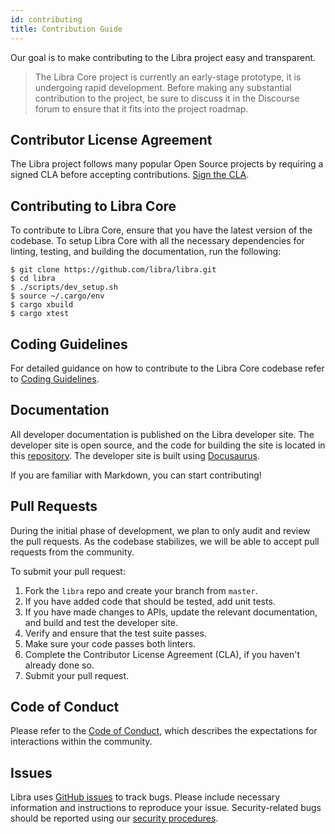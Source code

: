 ```yaml
---
id: contributing
title: Contribution Guide
---
```


Our goal is to make contributing to the Libra project easy and transparent.

<blockquote class="block_note">
The Libra Core project is currently an early-stage prototype, it is undergoing rapid development. Before making any substantial contribution to the project, be sure to discuss it in the Discourse forum to ensure that it fits into the project roadmap.
</blockquote>

## Contributor License Agreement

The Libra project follows many popular Open Source projects by requiring a signed CLA before accepting contributions. [Sign the CLA](https://libra.org/en-US/cla-sign/).

## Contributing to Libra Core

To contribute to Libra Core, ensure that you have the latest version of the codebase. To setup Libra Core with all the necessary dependencies for linting, testing, and building the documentation, run the following:
```
$ git clone https://github.com/libra/libra.git
$ cd libra
$ ./scripts/dev_setup.sh
$ source ~/.cargo/env
$ cargo xbuild
$ cargo xtest
```

## Coding Guidelines

For detailed guidance on how to contribute to the Libra Core codebase refer to [Coding Guidelines](coding-guidelines.md).

## Documentation

All developer documentation is published on the Libra developer site. The developer site is open source, and the code for building the site is located in this [repository](https://github.com/libra/website/). The developer site is built using [Docusaurus](https://docusaurus.io/).

If you are familiar with Markdown, you can start contributing!

## Pull Requests

During the initial phase of development, we plan to only audit and review the pull requests. As the codebase stabilizes, we will be able to accept pull requests from the community.

To submit your pull request:

1. Fork the `libra` repo and create your branch from `master`.
2. If you have added code that should be tested, add unit tests.
3. If you have made changes to APIs, update the relevant documentation, and build and test the developer site.
4. Verify and ensure that the test suite passes.
5. Make sure your code passes both linters.
6. Complete the Contributor License Agreement (CLA), if you haven't already done so.
7. Submit your pull request.

## Code of Conduct
Please refer to the [Code of Conduct](../policies/code-of-conduct.md), which describes the expectations for interactions within the community.

## Issues

Libra uses [GitHub issues](https://github.com/libra/libra/issues) to track bugs. Please include necessary information and instructions to reproduce your issue. Security-related bugs should be reported using our [security procedures](../policies/security.md).
